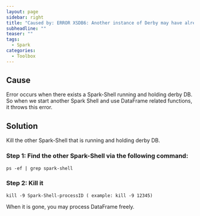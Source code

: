 ```yaml
---
layout: page
sidebar: right
title: "Caused by: ERROR XSDB6: Another instance of Derby may have already booted the database /metastore_db"
subheadline: ""
teaser: ""
tags:
  - Spark
categories:
  - Toolbox
---
```


## Cause

Error occurs when there exists a Spark-Shell running and holding derby DB. So when we start another Spark Shell and use DataFrame related functions, it throws this error.

## Solution

Kill the other Spark-Shell that is running and holding derby DB. 

### Step 1: Find the other Spark-Shell via the following command:
```shell 
ps -ef | grep spark-shell
```

### Step 2: Kill it

```shell
kill -9 Spark-Shell-processID ( example: kill -9 12345)
```

When it is gone, you may process DataFrame freely.
